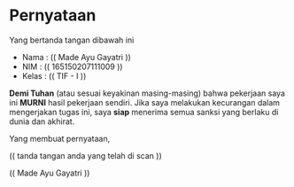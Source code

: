 # Pernyataan

Yang bertanda tangan dibawah ini

* Nama : (( Made Ayu Gayatri ))
* NIM : (( 165150207111009 ))
* Kelas : (( TIF - I ))

**Demi Tuhan** (atau sesuai keyakinan masing-masing) bahwa pekerjaan saya ini **MURNI** hasil pekerjaan sendiri. Jika saya melakukan kecurangan dalam mengerjakan tugas ini, saya **siap** menerima semua sanksi yang berlaku di dunia dan akhirat.

Yang membuat pernyataan,

(( tanda tangan anda yang telah di scan ))

(( Made Ayu Gayatri ))